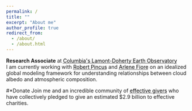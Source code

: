 ```yaml
---
permalink: /
title: ""
excerpt: "About me"
author_profile: true
redirect_from: 
  - /about/
  - /about.html
---
```


**Research Associate** at <a href="https://lamont.columbia.edu/" style="color: black; text-decoration: underline;text-decoration-style: dotted;">Columbia's Lamont-Doherty Earth Observatory</a>   
I am currently working with <a href="https://crew.ldeo.columbia.edu/people/robert-pincus" style="color: black; text-decoration: underline;text-decoration-style: dotted;">Robert Pincus</a> and <a href="https://www.teampaccc.mit.edu/" style="color: black; text-decoration: underline;text-decoration-style: dotted;">Arlene Fiore</a> on an idealized global modeling framework for understanding relationships between cloud albedo and atmospheric composition.




#*Donate
Join me and an incredible community of <a href="https://www.givingwhatwecan.org/" style="color: black; text-decoration: underline;text-decoration-style: dotted;">effective givers</a> who have collectively pledged to give an estimated $2.9 billion to effective charities.

